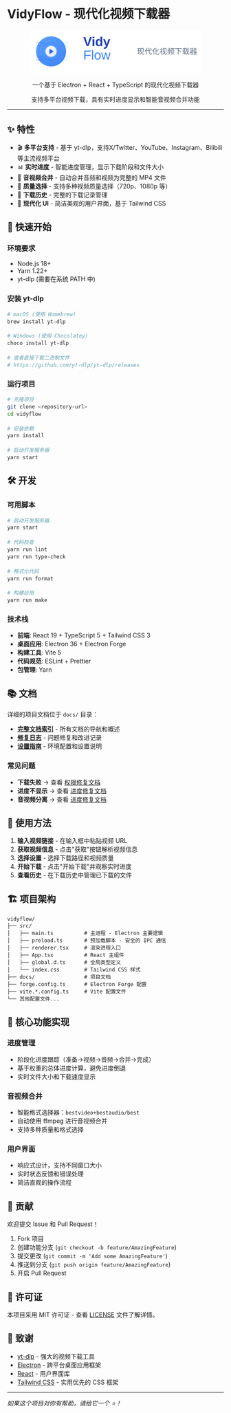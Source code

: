 # VidyFlow - 现代化视频下载器

<div align="center">
  <img src="./public/logo-horizontal.svg" alt="VidyFlow Logo" width="400">
  
  <p>一个基于 Electron + React + TypeScript 的现代化视频下载器</p>
  <p>支持多平台视频下载，具有实时进度显示和智能音视频合并功能</p>
</div>

---

## ✨ 特性

- 🎬 **多平台支持** - 基于 yt-dlp，支持X/Twitter、YouTube、Instagram、Bilibili 等主流视频平台
- 📊 **实时进度** - 智能进度管理，显示下载阶段和文件大小
- 🎵 **音视频合并** - 自动合并音频和视频为完整的 MP4 文件
- 🎯 **质量选择** - 支持多种视频质量选择（720p、1080p 等）
- 📝 **下载历史** - 完整的下载记录管理
- 🎨 **现代化 UI** - 简洁美观的用户界面，基于 Tailwind CSS

## 🚀 快速开始

### 环境要求

- Node.js 18+
- Yarn 1.22+
- yt-dlp (需要在系统 PATH 中)

### 安装 yt-dlp

```bash
# macOS (使用 Homebrew)
brew install yt-dlp

# Windows (使用 Chocolatey)
choco install yt-dlp

# 或者直接下载二进制文件
# https://github.com/yt-dlp/yt-dlp/releases
```

### 运行项目

```bash
# 克隆项目
git clone <repository-url>
cd vidyflow

# 安装依赖
yarn install

# 启动开发服务器
yarn start
```

## 🛠️ 开发

### 可用脚本

```bash
# 启动开发服务器
yarn start

# 代码检查
yarn run lint
yarn run type-check

# 格式化代码
yarn run format

# 构建应用
yarn run make
```

### 技术栈

- **前端**: React 19 + TypeScript 5 + Tailwind CSS 3
- **桌面应用**: Electron 36 + Electron Forge
- **构建工具**: Vite 5
- **代码规范**: ESLint + Prettier
- **包管理**: Yarn

## 📚 文档

详细的项目文档位于 `docs/` 目录：

- **[完整文档索引](./docs/README.md)** - 所有文档的导航和概述
- **[修复日志](./docs/fixes/)** - 问题修复和改进记录
- **[设置指南](./docs/setup/)** - 环境配置和设置说明

### 常见问题

- **下载失败** → 查看 [权限修复文档](./docs/fixes/01-permission-fix.md)
- **进度不显示** → 查看 [进度修复文档](./docs/fixes/03-progress-fix.md)
- **音视频分离** → 查看 [进度修复文档](./docs/fixes/03-progress-fix.md)

## 🎯 使用方法

1. **输入视频链接** - 在输入框中粘贴视频 URL
2. **获取视频信息** - 点击"获取"按钮解析视频信息
3. **选择设置** - 选择下载路径和视频质量
4. **开始下载** - 点击"开始下载"并观察实时进度
5. **查看历史** - 在下载历史中管理已下载的文件

## 🏗️ 项目架构

```
vidyflow/
├── src/
│   ├── main.ts          # 主进程 - Electron 主要逻辑
│   ├── preload.ts       # 预加载脚本 - 安全的 IPC 通信
│   ├── renderer.tsx     # 渲染进程入口
│   ├── App.tsx          # React 主组件
│   ├── global.d.ts      # 全局类型定义
│   └── index.css        # Tailwind CSS 样式
├── docs/                # 项目文档
├── forge.config.ts      # Electron Forge 配置
├── vite.*.config.ts     # Vite 配置文件
└── 其他配置文件...
```

## 🔧 核心功能实现

### 进度管理

- 阶段化进度跟踪（准备→视频→音频→合并→完成）
- 基于权重的总体进度计算，避免进度倒退
- 实时文件大小和下载速度显示

### 音视频合并

- 智能格式选择器：`bestvideo+bestaudio/best`
- 自动使用 ffmpeg 进行音视频合并
- 支持多种质量和格式选择

### 用户界面

- 响应式设计，支持不同窗口大小
- 实时状态反馈和错误处理
- 简洁直观的操作流程

## 🤝 贡献

欢迎提交 Issue 和 Pull Request！

1. Fork 项目
2. 创建功能分支 (`git checkout -b feature/AmazingFeature`)
3. 提交更改 (`git commit -m 'Add some AmazingFeature'`)
4. 推送到分支 (`git push origin feature/AmazingFeature`)
5. 开启 Pull Request

## 📄 许可证

本项目采用 MIT 许可证 - 查看 [LICENSE](LICENSE) 文件了解详情。

## 🙏 致谢

- [yt-dlp](https://github.com/yt-dlp/yt-dlp) - 强大的视频下载工具
- [Electron](https://electronjs.org/) - 跨平台桌面应用框架
- [React](https://reactjs.org/) - 用户界面库
- [Tailwind CSS](https://tailwindcss.com/) - 实用优先的 CSS 框架

---

_如果这个项目对你有帮助，请给它一个 ⭐️！_
